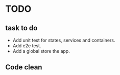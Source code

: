 # TODO

## task to do

- Add unit test for states, services and containers.
- Add e2e test.
- Add a global store the app.

## Code clean
